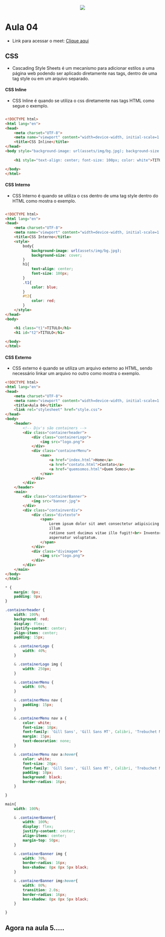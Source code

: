 <div align ="center">
<img src = "https://github.com/user-attachments/assets/2d1c29e1-410f-4f80-8e27-6e8dbe441363">
</div>


# Aula 04

- Link para acessar o meet: <a href="https://meet.google.com/iuy-vski-fba">Clique aqui</a>

## CSS

- Cascading Style Sheets é um mecanismo para adicionar estilos a uma página web podendo ser aplicado diretamente nas tags, dentro de uma tag style ou em um arquivo separado.

#### CSS Inline

- CSS Inline é quando se utiliza o css diretamente nas tags HTML como segue o exemplo.

```html

<!DOCTYPE html>
<html lang="en">
<head>
    <meta charset="UTF-8">
    <meta name="viewport" content="width=device-width, initial-scale=1.0">
    <title>CSS Inline</title>
</head>
<body style="background-image: url(assets/img/bg.jpg); background-size: cover">
    
    <h1 style="text-align: center; font-size: 100px; color: white">TITULO</h1>

</body>
</html> 

```

#### CSS Interno

- CSS Interno é quando se utiliza o css dentro de uma tag style dentro do HTML como mostra o exemplo.

```html

<!DOCTYPE html>
<html lang="en">
<head>
    <meta charset="UTF-8">
    <meta name="viewport" content="width=device-width, initial-scale=1.0">
    <title>CSS Interno</title>
    <style>
        body{
            background-image: url(assets/img/bg.jpg);
            background-size: cover;
        }
        h1{
            text-align: center;
            font-size: 100px;
        }
        .t1{
            color: blue;   
        }
        #t2{
            color: red;
        }
    </style>
</head>
<body>

    <h1 class="t1">TITULO</h1>
    <h1 id="t2">TITULO</h1>
    
</body>
</html>

```

#### CSS Externo

- CSS externo é quando se utiliza um arquivo externo ao HTML, sendo necessário linkar um arquivo no outro como mostra o exemplo.

```html
<!DOCTYPE html>
<html lang="en">
<head>
    <meta charset="UTF-8">
    <meta name="viewport" content="width=device-width, initial-scale=1.0">
    <title>Aula 04</title>
    <link rel="stylesheet" href="style.css">
</head>
<body>
    <header>
        <!-- Div's são containers -->
        <div class="containerheader">
            <div class="containerLogo">
                <img src="logo.png">
            </div>
            <div class="containerMenu">
                <nav>
                    <a href="index.html">Home</a>
                    <a href="contato.html">Contato</a>
                    <a href="quemsomos.html">Quem Somos</a>
                </nav>
            </div>
        </div>
    </header>
    <main>
        <div class="containerBanner">
            <img src="banner.jpg">
        </div>
        <div class="containverdiv">
            <div class="divtexto">
                <span>
                    Lorem ipsum dolor sit amet consectetur adipisicing elit. <br> Rerum quibusdam soluta voluptas autem
                    illum
                    ratione sunt ducimus vitae illo fugit!<br> Inventore sed distinctio et veritatis pariatur quos ad
                    aspernatur voluptatum.
                </span>
            </div>
            <div class="divimagem">
                <img src="logo.png">
            </div>
        </div>
    </main>
</body>
</html>

```

```css
* {
    margin: 0px;
    padding: 0px;
}

.containerheader {
    width: 100%;
    background: red;
    display: flex;
    justify-content: center;
    align-items: center;
    padding: 15px;

    & .containerLogo {
        width: 40%;
    }

    & .containerLogo img {
        width: 250px;
    }

    & .containerMenu {
        width: 60%;  
    }

    & .containerMenu nav {
        padding: 15px;
    }

    & .containerMenu nav a {
        color: white;
        font-size: 18px;
        font-family: 'Gill Sans', 'Gill Sans MT', Calibri, 'Trebuchet MS', sans-serif;
        margin: 15px;
        text-decoration: none;
    }

    & .containerMenu nav a:hover{
        color: white;
        font-size: 20px;
        font-family: 'Gill Sans', 'Gill Sans MT', Calibri, 'Trebuchet MS', sans-serif;
        padding: 10px;
        background: black;
        border-radius: 16px;
    }

}

main{
    width: 100%;

    & .containerBanner{
        width: 100%;
        display: flex;
        justify-content: center;
        align-items: center;
        margin-top: 50px;
    }

    & .containerBanner img {
        width: 70%;
        border-radius: 16px;
        box-shadow: 8px 8px 5px black;
    }

    & .containerBanner img:hover{
        width: 80%;
        transition: 2.0s;
        border-radius: 16px;
        box-shadow: 8px 8px 5px black;
    }

}

```

## Agora na aula 5.....

